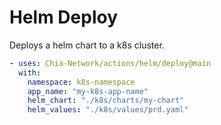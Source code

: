 # Helm Deploy

Deploys a helm chart to a k8s cluster.

```yaml
- uses: Chia-Network/actions/helm/deploy@main
  with:
    namespace: k8s-namespace
    app_name: "my-k8s-app-name"
    helm_chart: "./k8s/charts/my-chart"
    helm_values: "./k8s/values/prd.yaml"
```
